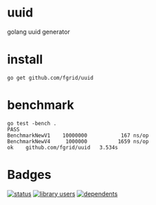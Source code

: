 # uuid
golang uuid generator

# install
  ```
  go get github.com/fgrid/uuid
  ```

# benchmark
 
  ```
  go test -bench .
  PASS
  BenchmarkNewV1	10000000	       167 ns/op
  BenchmarkNewV4	 1000000	      1659 ns/op
  ok  	github.com/fgrid/uuid	3.534s
  ```
# Badges
[![status](https://sourcegraph.com/api/repos/github.com/fgrid/uuid/.badges/status.svg)](https://sourcegraph.com/github.com/fgrid/uuid) [![library users](https://sourcegraph.com/api/repos/github.com/fgrid/uuid/.badges/library-users.svg)](https://sourcegraph.com/github.com/fgrid/uuid) [![dependents](https://sourcegraph.com/api/repos/github.com/fgrid/uuid/.badges/dependents.svg)](https://sourcegraph.com/github.com/fgrid/uuid)
